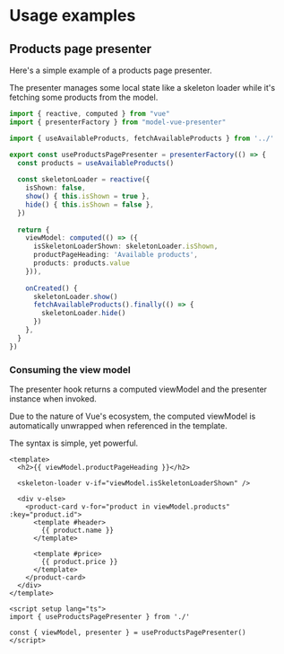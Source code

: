 # Usage examples

## Products page presenter

Here's a simple example of a products page presenter.

The presenter manages some local state like a skeleton loader while it's fetching some products from the model.

```ts
import { reactive, computed } from "vue"
import { presenterFactory } from "model-vue-presenter"

import { useAvailableProducts, fetchAvailableProducts } from '../'

export const useProductsPagePresenter = presenterFactory(() => {
  const products = useAvailableProducts()
  
  const skeletonLoader = reactive({
    isShown: false,
    show() { this.isShown = true },
    hide() { this.isShown = false },
  })
  
  return {
    viewModel: computed(() => ({
      isSkeletonLoaderShown: skeletonLoader.isShown,
      productPageHeading: 'Available products',
      products: products.value
    })),
    
    onCreated() {
      skeletonLoader.show()
      fetchAvailableProducts().finally(() => {
        skeletonLoader.hide()
      })
    },
  }
})
```
### Consuming the view model

The presenter hook returns a computed viewModel and the presenter instance when invoked.

Due to the nature of Vue's ecosystem, the computed viewModel is automatically unwrapped when referenced in the template.

The syntax is simple, yet powerful.

```vue
<template>
  <h2>{{ viewModel.productPageHeading }}</h2>
  
  <skeleton-loader v-if="viewModel.isSkeletonLoaderShown" />
  
  <div v-else>
    <product-card v-for="product in viewModel.products" :key="product.id">
      <template #header>
        {{ product.name }}
      </template>
        
      <template #price>
        {{ product.price }}
      </template>
    </product-card>
  </div>
</template>

<script setup lang="ts">
import { useProductsPagePresenter } from './'
   
const { viewModel, presenter } = useProductsPagePresenter()
</script>
```